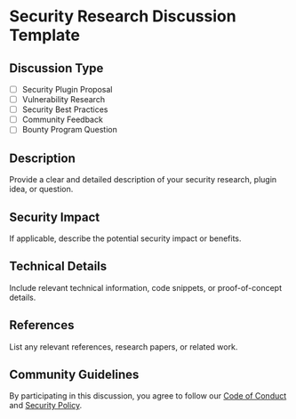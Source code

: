 
# Security Research Discussion Template

## Discussion Type
- [ ] Security Plugin Proposal
- [ ] Vulnerability Research
- [ ] Security Best Practices
- [ ] Community Feedback
- [ ] Bounty Program Question

## Description
Provide a clear and detailed description of your security research, plugin idea, or question.

## Security Impact
If applicable, describe the potential security impact or benefits.

## Technical Details
Include relevant technical information, code snippets, or proof-of-concept details.

## References
List any relevant references, research papers, or related work.

## Community Guidelines
By participating in this discussion, you agree to follow our [Code of Conduct](../CODE_OF_CONDUCT.md) and [Security Policy](../SECURITY.md).
